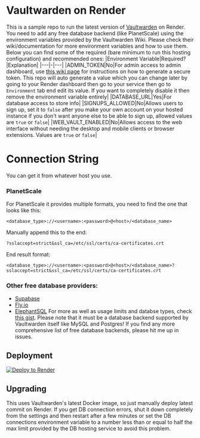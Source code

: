 # Vaultwarden on Render
This is a sample repo to run the latest version of [Vaultwarden](https://github.com/dani-garcia/vaultwarden) on Render. You need to add any free database backend (like PlanetScale) using the environment variables provided by the Vaultwarden Wiki. Please check their wiki/documentation for more environment variables and how to use them. Below you can find some of the required (bare minimum to run this hosting configuration) and recommended ones:
|Environment Variable|Required?|Explanation|
|---|-|---|
|ADMIN_TOKEN|No|For admin access to admin dashboard, use [this wiki page](https://github.com/dani-garcia/vaultwarden/wiki/Enabling-admin-page) for instructions on how to generate a secure token. This repo will auto generate a value which you can change later by going to your Render dashboard then go to your service then go to `Environment` tab end edit its value. If you want to completely disable it then remove the environment variable entirely|
|DATABASE_URL|Yes|For database access to store info|
|SIGNUPS_ALLOWED|No|Allows users to sign up, set it to `false` after you make your own account on your hosted instance if you don't want anyone else to be able to sign up, allowed values are `true` or `false`|
|WEB_VAULT_ENABLED|No|Allows access to the web interface without needing the desktop and mobile clients or browser extensions. Values are `true` or `false`|

# Connection String
You can get it from whatever host you use.
### PlanetScale
For PlanetScale it provides multiple formats, you need to find the one that looks like this:  
```
<database_type>://<username>:<password>@<host>/<database_name>
```  
Manually append this to the end:
```
?sslaccept=strict&ssl_ca=/etc/ssl/certs/ca-certificates.crt
```
End result format:
```
<database_type>://<username>:<password>@<host>/<database_name>?sslaccept=strict&ssl_ca=/etc/ssl/certs/ca-certificates.crt
```
### Other free database providers:
- [Supabase](https://supabase.com/)  
- [Fly.io](https://fly.io/)
- [ElephantSQL](https://www.elephantsql.com/)
For more as well as usage limits and databse types, check [this gist](https://gist.github.com/bmaupin/0ce79806467804fdbbf8761970511b8c). Please note that it must be a database backend supported by Vaultwarden itself like MySQL and Postgres! If you find any more comprehensive list of free database backends, please hit me up in issues.

## Deployment

[![Deploy to Render](https://render.com/images/deploy-to-render-button.svg)](https://render.com/deploy?repo=https://github.com/mostafa-abdelbrr/vaultwarden-render)

## Upgrading
This uses Vaultwarden's latest Docker image, so just manually deploy latest commit on Render. If you get DB connection errors, shut it down completely from the settings and then restart after a few minutes or set the DB connections environment variable to a number less than or equal to half the max limit provided by the DB hosting service to avoid this problem.
